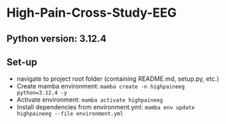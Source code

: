 # High-Pain-Cross-Study-EEG

## Python version: 3.12.4

## Set-up
- navigate to project root folder (containing README.md, setup.py, etc.)
- Create mamba environment: `mamba create -n highpaineeg python=3.12.4 -y`
- Activate environment: `mamba activate highpaineeg`
- Install dependencies from environment.yml: `mamba env update highpaineeg --file environment.yml`